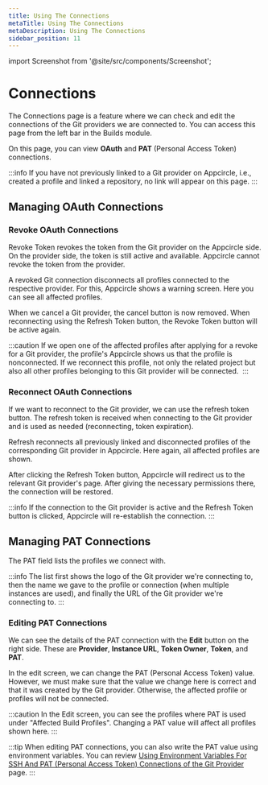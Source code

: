 ```yaml
---
title: Using The Connections
metaTitle: Using The Connections
metaDescription: Using The Connections
sidebar_position: 11
---
```


import Screenshot from '@site/src/components/Screenshot';

# Connections

The Connections page is a feature where we can check and edit the connections of the Git providers we are connected to. You can access this page from the left bar in the Builds module.

On this page, you can view **OAuth** and **PAT** (Personal Access Token) connections.

<Screenshot url='https://cdn.appcircle.io/docs/assets/connections-all-main.png' />

:::info
If you have not previously linked to a Git provider on Appcircle, i.e., created a profile and linked a repository, no link will appear on this page.
:::

## Managing OAuth Connections

### Revoke OAuth Connections

Revoke Token revokes the token from the Git provider on the Appcircle side. On the provider side, the token is still active and available. Appcircle cannot revoke the token from the provider.

<Screenshot url='https://cdn.appcircle.io/docs/assets/connections-oauth-revoke.png' />

A revoked Git connection disconnects all profiles connected to the respective provider. For this, Appcircle shows a warning screen. Here you can see all affected profiles.

<Screenshot url='https://cdn.appcircle.io/docs/assets/connections-revoke-modal.png' />

When we cancel a Git provider, the cancel button is now removed. When reconnecting using the Refresh Token button, the Revoke Token button will be active again.

<Screenshot url='https://cdn.appcircle.io/docs/assets/connections-revoked.png' />

:::caution
If we open one of the affected profiles after applying for a revoke for a Git provider, the profile's Appcircle shows us that the profile is nonconnected. If we reconnect this profile, not only the related project but also all other profiles belonging to this Git provider will be connected. 
:::

### Reconnect OAuth Connections

If we want to reconnect to the Git provider, we can use the refresh token button. The refresh token is received when connecting to the Git provider and is used as needed (reconnecting, token expiration).

<Screenshot url='https://cdn.appcircle.io/docs/assets/connections-reconnect.png' />

Refresh reconnects all previously linked and disconnected profiles of the corresponding Git provider in Appcircle. Here again, all affected profiles are shown.

<Screenshot url='https://cdn.appcircle.io/docs/assets/connections-reconnect-modal.png' />

After clicking the Refresh Token button, Appcircle will redirect us to the relevant Git provider's page. After giving the necessary permissions there, the connection will be restored.

:::info
If the connection to the Git provider is active and the Refresh Token button is clicked, Appcircle will re-establish the connection.
:::

## Managing PAT Connections

The PAT field lists the profiles we connect with.

<Screenshot url='https://cdn.appcircle.io/docs/assets/connections-pat-main.png' />

:::info
The list first shows the logo of the Git provider we're connecting to, then the name we gave to the profile or connection (when multiple instances are used), and finally the URL of the Git provider we're connecting to.
:::

### Editing PAT Connections
We can see the details of the PAT connection with the **Edit** button on the right side. These are **Provider**, **Instance URL**, **Token Owner**, **Token**, and **PAT**.

<Screenshot url='https://cdn.appcircle.io/docs/assets/connections-pat-detail.png' />

In the edit screen, we can change the PAT (Personal Access Token) value. However, we must make sure that the value we change here is correct and that it was created by the Git provider. Otherwise, the affected profile or profiles will not be connected.

<Screenshot url='https://cdn.appcircle.io/docs/assets/connections-pat-edit.png' />

:::caution
In the Edit screen, you can see the profiles where PAT is used under "Affected Build Profiles". Changing a PAT value will affect all profiles shown here.
:::

:::tip
When editing PAT connections, you can also write the PAT value using environment variables. You can review [Using Environment Variables For SSH And PAT (Personal Access Token) Connections of the Git Provider](../environment-variables/managing-variables.md#using-environment-variables-for-ssh-and-pat-personal-access-token-connections-of-the-git-provider) page.
:::